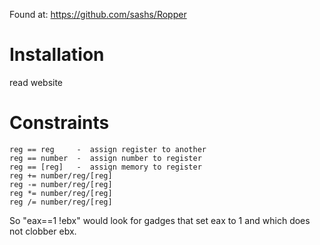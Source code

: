 <!-- TITLE: Ropper -->
<!-- SUBTITLE: A quick summary of Ropper -->


Found at: https://github.com/sashs/Ropper
# Installation
read website

# Constraints
```
reg == reg     -  assign register to another
reg == number  -  assign number to register
reg == [reg]   -  assign memory to register
reg += number/reg/[reg]
reg -= number/reg/[reg]
reg *= number/reg/[reg]
reg /= number/reg/[reg]
```

So "eax==1 !ebx" would look for gadges that set eax to 1 and which does not clobber ebx.

